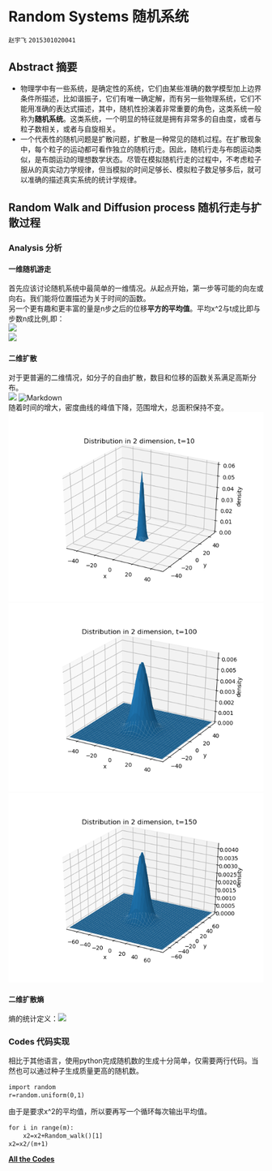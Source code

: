 # Random Systems 随机系统
`赵宇飞` `2015301020041`
## Abstract 摘要
- 物理学中有一些系统，是确定性的系统，它们由某些准确的数学模型加上边界条件所描述，比如谐振子，它们有唯一确定解，而有另一些物理系统，它们不能用准确的表达式描述，其中，随机性扮演着非常重要的角色，这类系统一般称为**随机系统**。这类系统，一个明显的特征就是拥有非常多的自由度，或者与粒子数相关，或者与自旋相关。  
- 一个代表性的随机问题是扩散问题，扩散是一种常见的随机过程。在扩散现象中，每个粒子的运动都可看作独立的随机行走。因此，随机行走与布朗运动类似，是布朗运动的理想数学状态。尽管在模拟随机行走的过程中，不考虑粒子服从的真实动力学规律，但当模拟的时间足够长、模拟粒子数足够多后，就可以准确的描述真实系统的统计学规律。  
## Random Walk and Diffusion process 随机行走与扩散过程
### Analysis 分析
#### 一维随机游走
首先应该讨论随机系统中最简单的一维情况。从起点开始，第一步等可能的向左或向右。我们能将位置描述为关于时间的函数。  
另一个更有趣和更丰富的量是n步之后的位移**平方的平均值**。平均x^2与t成比即与步数n成比例,即：  
![](http://latex.codecogs.com/png.latex?\%3Cx^2%3E=2Dt)  
![](http://i2.bvimg.com/643282/5881f4caae48ae37.png)  
#### 二维扩散
对于更普遍的二维情况，如分子的自由扩散，数目和位移的函数关系满足高斯分布。  
![](http://latex.codecogs.com/png.latex?\rho(i,n+1)=\rho(i,n)+\frac%20{D%20\Delta%20t}{\left(\Delta%20x\right)^2}\left[\rho(i+1,n)+\rho(i-1,n)-2\rho(i,n)\right])  
![Markdown](http://i1.bvimg.com/643282/6e63fedb248cc14c.png)  
随着时间的增大，密度曲线的峰值下降，范围增大，总面积保持不变。 
![Markdown](https://raw.githubusercontent.com/Monotone1997/Computational-Physics/master/Final/Figure_4.png)  
![Markdown](https://raw.githubusercontent.com/Monotone1997/Computational-Physics/master/Final/Figure_3.png)  
![Markdown](https://raw.githubusercontent.com/Monotone1997/Computational-Physics/master/Final/Figure_5.png)  
#### 二维扩散熵
熵的统计定义：![](http://latex.codecogs.com/png.latex?S=%20-\sum_{i}^n%20P_i\ln%20{P_i})
### Codes 代码实现
相比于其他语言，使用python完成随机数的生成十分简单，仅需要两行代码。当然也可以通过种子生成质量更高的随机数。
```
import random
r=random.uniform(0,1)
```
由于是要求x^2的平均值，所以要再写一个循环每次输出平均值。
```
for i in range(m):
    x2=x2+Random_walk()[1]
x2=x2/(m+1)
```
[**All the Codes**](https://github.com/Monotone1997/Computational-Physics/tree/master/Final)  
